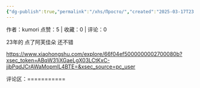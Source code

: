 ```yaml
---
{"dg-publish":true,"permalink":"/xhs/Просто/","created":"2025-03-17T23:05:47.640+08:00","updated":"2025-03-17T23:05:47.640+08:00"}
---
```


作者：kumori
点赞：5   |   收藏：0   |   评论：0

23年的 点了阿芙佳朵 还不错

https://www.xiaohongshu.com/explore/66f04ef5000000002700080b?xsec_token=ABqW31iXGaeLgX03LCtKxC-jjbPqdJCrAWaMopmlL4BTE=&xsec_source=pc_user

评论区：===========

